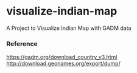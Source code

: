 # visualize-indian-map
A Project to Visualize Indian Map with GADM data

### Reference
https://gadm.org/download_country_v3.html
http://download.geonames.org/export/dump/
